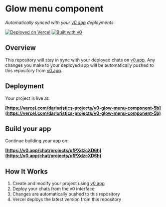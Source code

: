 # Glow menu component

*Automatically synced with your [v0.app](https://v0.app) deployments*

[![Deployed on Vercel](https://img.shields.io/badge/Deployed%20on-Vercel-black?style=for-the-badge&logo=vercel)](https://vercel.com/darioristics-projects/v0-glow-menu-component-5b)
[![Built with v0](https://img.shields.io/badge/Built%20with-v0.app-black?style=for-the-badge)](https://v0.app/chat/projects/ufPXdzcXD6h)

## Overview

This repository will stay in sync with your deployed chats on [v0.app](https://v0.app).
Any changes you make to your deployed app will be automatically pushed to this repository from [v0.app](https://v0.app).

## Deployment

Your project is live at:

**[https://vercel.com/darioristics-projects/v0-glow-menu-component-5b](https://vercel.com/darioristics-projects/v0-glow-menu-component-5b)**

## Build your app

Continue building your app on:

**[https://v0.app/chat/projects/ufPXdzcXD6h](https://v0.app/chat/projects/ufPXdzcXD6h)**

## How It Works

1. Create and modify your project using [v0.app](https://v0.app)
2. Deploy your chats from the v0 interface
3. Changes are automatically pushed to this repository
4. Vercel deploys the latest version from this repository